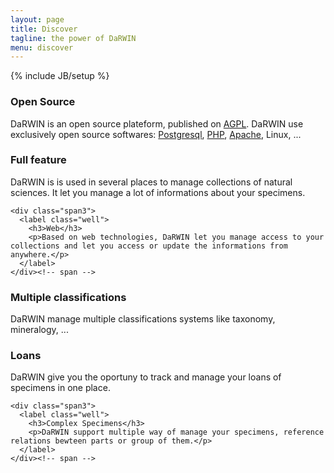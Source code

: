 ```yaml
---
layout: page
title: Discover
tagline: the power of DaRWIN
menu: discover
---
```

{% include JB/setup %}

<div id="discoveries">
  <div class="row">
    <div class="span3">
      <label class="well">
        <h3>Open Source</h3>
        <p>DaRWIN is an open source plateform, published on <a href="http://en.wikipedia.org/wiki/Affero_General_Public_License">AGPL</a>. DaRWIN use exclusively open source softwares: <a href="http://postgresl.org">Postgresql</a>,
 <a href="http://php.org">PHP</a>, <a href="http://httpd.apache.org">Apache</a>, Linux, ... </p>
      </label>
    </div><!-- span -->
    <div class="span3">
      <label class="well">
        <h3>Full feature</h3>
        <p>DaRWIN is is used in several places to manage collections of natural sciences. It let you manage a lot of informations about your specimens.</p>
      </label>
    </div><!-- span -->

    <div class="span3">
      <label class="well">
        <h3>Web</h3>
        <p>Based on web technologies, DaRWIN let you manage access to your collections and let you access or update the informations from anywhere.</p>
      </label>
    </div><!-- span -->
  </div><!-- row -->


  <div class="row">
    <div class="span3">
      <label class="well">
        <h3>Multiple classifications</h3>
        <p>DaRWIN manage multiple classifications systems like taxonomy, mineralogy, ...</p>
      </label>
    </div><!-- span -->
    <div class="span3">
      <label class="well">
        <h3>Loans</h3>
        <p>DaRWIN give you the oportuny to track and manage your loans of specimens in one place.</p>
      </label>
    </div><!-- span -->

    <div class="span3">
      <label class="well">
        <h3>Complex Specimens</h3>
        <p>DaRWIN support multiple way of manage your specimens, reference relations bewteen parts or group of them.</p>
      </label>
    </div><!-- span -->
  </div><!-- row -->
</div>